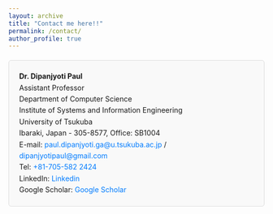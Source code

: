 ```yaml
---
layout: archive
title: "Contact me here!!"
permalink: /contact/
author_profile: true
---
```


<div class="contact-info-block">
    <p><strong>Dr. Dipanjyoti Paul</strong><br>
    Assistant Professor<br>
    Department of Computer Science<br>
    Institute of Systems and Information Engineering<br>
    University of Tsukuba<br>
    Ibaraki, Japan - 305-8577, Office: SB1004</p>
    <p>E-mail: <a href="mailto:pa@iitp.ac.in">paul.dipanjyoti.ga@u.tsukuba.ac.jp</a> / <a href="mailto:sriparna.saha@gmail.com">dipanjyotipaul@gmail.com</a><br>
    Tel: <a href="tel:+916123028128">+81-705-582 2424</a><br>
    LinkedIn: <a href="https://www.linkedin.com/in/dipanjyoti-paul">Linkedin</a><br>
    Google Scholar: <a href="https://scholar.google.com/citations?user=AwOcRTAAAAAJ&hl=en">Google Scholar</a></p>
    <!-- IIT Patna Home page: <a href="http://www.iitp.ac.in/~sriparna">http://www.iitp.ac.in/~sriparna</a></p> -->
</div>

<style>
.contact-info-block {
  border: 1px solid #ddd;
  padding: 20px;
  margin: 20px 0;
  border-radius: 5px;
  background-color: #f9f9f9;
}
.contact-info-block p {
  margin: 0;
  line-height: 1.6;
}
.contact-info-block a {
  text-decoration: none;
  color: #007bff; /* or any other color you prefer for links */
}
.contact-info-block a:hover {
  text-decoration: underline;
}
</style>









